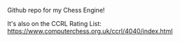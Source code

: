 Github repo for my Chess Engine!

It's also on the CCRL Rating List:
https://www.computerchess.org.uk/ccrl/4040/index.html
